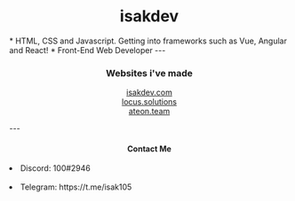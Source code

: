 <h1 align="center">isakdev</h1>
* HTML, CSS and Javascript. Getting into frameworks such as Vue, Angular and React!
* Front-End Web Developer
---
<h3 align="center">Websites i've made</h3>
<p align="center">
  <a href="https://isakdev.com/">isakdev.com</a>
  <br>
  <a href="https://locus.solutions/">locus.solutions</a>
  <br>
  <a href="https://ateon.tk/">ateon.team</a>
  <br>
</p>
---
<h4 align="center">Contact Me</h4>
<p align="center">
 <li>Discord: 100#2946</li>
 <br>
 <li>Telegram: https://t.me/isak105</li>
 </p>


                    

